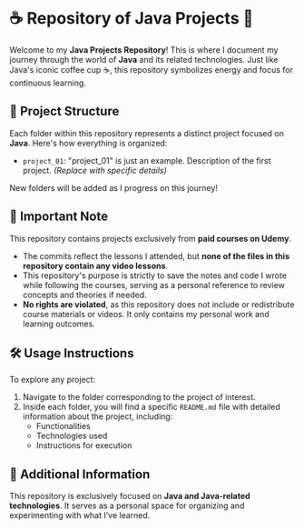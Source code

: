 # ☕ Repository of Java Projects 🚀

Welcome to my **Java Projects Repository**! This is where I document my journey through the world of **Java** and its related technologies. Just like Java's iconic coffee cup ☕, this repository symbolizes energy and focus for continuous learning.

## **📂 Project Structure**
Each folder within this repository represents a distinct project focused on **Java**. Here's how everything is organized:  

- `project_01`: "project_01" is just an example. Description of the first project. *(Replace with specific details)*  

New folders will be added as I progress on this journey! 

## **🚨 Important Note**
This repository contains projects exclusively from **paid courses on Udemy**.  
- The commits reflect the lessons I attended, but **none of the files in this repository contain any video lessons**.  
- This repository's purpose is strictly to save the notes and code I wrote while following the courses, serving as a personal reference to review concepts and theories if needed.  
- **No rights are violated**, as this repository does not include or redistribute course materials or videos. It only contains my personal work and learning outcomes.  

## **🛠️ Usage Instructions**
To explore any project:  

1. Navigate to the folder corresponding to the project of interest.  
2. Inside each folder, you will find a specific `README.md` file with detailed information about the project, including:  
   - Functionalities  
   - Technologies used  
   - Instructions for execution  

## **🌟 Additional Information**
This repository is exclusively focused on **Java and Java-related technologies**. It serves as a personal space for organizing and experimenting with what I’ve learned.  
